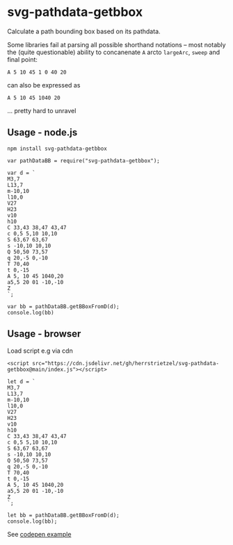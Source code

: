 # svg-pathdata-getbbox
Calculate a path bounding box based on its pathdata.  

Some libraries fail at parsing all possible shorthand notations – most notably the (quite questionable) ability to concanenate `A` arcto `largeArc`, `sweep` and final point:  

```
A 5 10 45 1 0 40 20
```

can also be expressed as

```
A 5 10 45 1040 20
```

... pretty hard to unravel

## Usage - node.js

```
npm install svg-pathdata-getbbox
```

```
var pathDataBB = require("svg-pathdata-getbbox");

var d = `
M3,7 
L13,7 
m-10,10 
l10,0 
V27 
H23 
v10 
h10
C 33,43 38,47 43,47 
c 0,5 5,10 10,10
S 63,67 63,67       
s -10,10 10,10
Q 50,50 73,57
q 20,-5 0,-10
T 70,40
t 0,-15
A 5, 10 45 1040,20  
a5,5 20 01 -10,-10
Z 
`;

var bb = pathDataBB.getBBoxFromD(d);
console.log(bb)
```

## Usage - browser

Load script e.g via cdn

```
<script src="https://cdn.jsdelivr.net/gh/herrstrietzel/svg-pathdata-getbbox@main/index.js"></script>
```

```
let d = `
M3,7 
L13,7 
m-10,10 
l10,0 
V27 
H23 
v10 
h10
C 33,43 38,47 43,47 
c 0,5 5,10 10,10
S 63,67 63,67       
s -10,10 10,10
Q 50,50 73,57
q 20,-5 0,-10
T 70,40
t 0,-15
A 5, 10 45 1040,20  
a5,5 20 01 -10,-10
Z 
`;

let bb = pathDataBB.getBBoxFromD(d);
console.log(bb);

```

See [codepen example](https://codepen.io/herrstrietzel/pen/QWoyYjY?editors=1010) 



